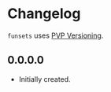 # Changelog

`funsets` uses [PVP Versioning][1].

## 0.0.0.0

* Initially created.

[1]: https://pvp.haskell.org
